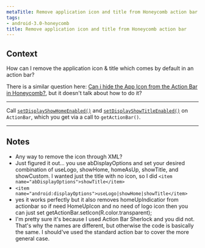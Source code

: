 ```yaml
---
metaTitle: Remove application icon and title from Honeycomb action bar
tags:
- android-3.0-honeycomb
title: Remove application icon and title from Honeycomb action bar
---
```


## Context

How can I remove the application icon & title which comes by default in an action bar?


There is a similar question here: [Can i hide the App Icon from the Action Bar in Honeycomb?](https://stackoverflow.com/questions/5030700/can-i-hide-the-app-icon-from-the-action-bar-in-honeycomb), but it doesn't talk about how to do it?



---

Call [`setDisplayShowHomeEnabled()`](http://developer.android.com/reference/android/app/ActionBar.html#setDisplayShowHomeEnabled%28boolean%29) and [`setDisplayShowTitleEnabled()`](http://developer.android.com/reference/android/app/ActionBar.html#setDisplayShowTitleEnabled%28boolean%29) on `ActionBar`, which you get via a call to `getActionBar()`.



---

## Notes

- Any way to remove the icon through XML?
- Just figured it out... you use abDisplayOptions and set your desired combination of useLogo, showHome, homeAsUp, showTitle, and showCustom. I wanted just the title with no icon, so I did `<item name="abDisplayOptions">showTitle</item>`
- `<item name="android:displayOptions">useLogo|showHome|showTitle</item>`
- yes it works perfectly but it also removes homeUpIndicatior from actionbar so if need HomeUpIcon and no need of logo icon then you can just set getActionBar.setIcon(R.color.transparent);
-  I'm pretty sure it's because I used Action Bar Sherlock and you did not. That's why the names are different, but otherwise the code is basically the same. I should've used the standard action bar to cover the more general case.
